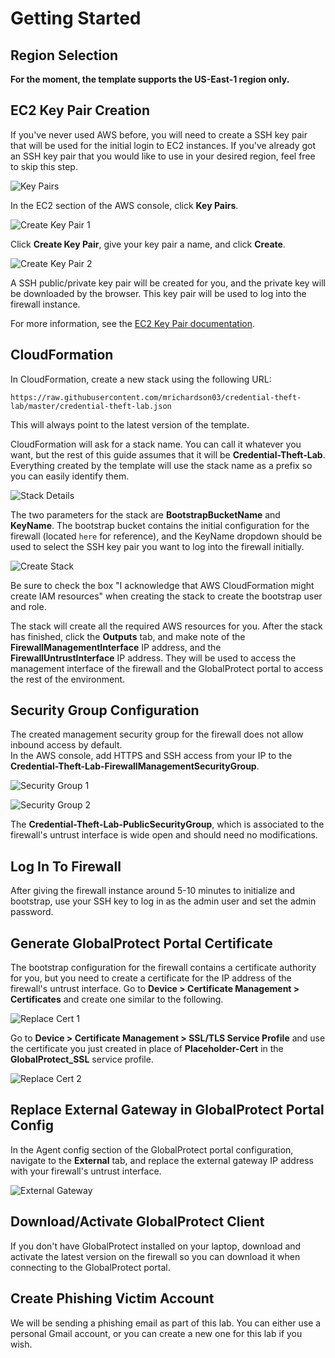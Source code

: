 <h1>Getting Started</h1>

## Region Selection

**For the moment, the template supports the US-East-1 region only.**

## EC2 Key Pair Creation

If you've never used AWS before, you will need to create a SSH key pair that 
will be used for the initial login to EC2 instances.  If you've already got an 
SSH key pair that you would like to use in your desired region, feel free to 
skip this step.

![Key Pairs](img/key_pairs.png)

In the EC2 section of the AWS console, click **Key Pairs**.

![Create Key Pair 1](img/create_key_pair_1.png)

Click **Create Key Pair**, give your key pair a name, and click **Create**.

![Create Key Pair 2](img/create_key_pair_2.png)

A SSH public/private key pair will be created for you, and the private key 
will be downloaded by the browser.  This key pair will be used to log into the firewall instance.  

For more information, see the [EC2 Key Pair documentation](https://docs.aws.amazon.com/AWSEC2/latest/UserGuide/ec2-key-pairs.html?icmpid=docs_ec2_console>).

## CloudFormation

In CloudFormation, create a new stack using the following URL:

``https://raw.githubusercontent.com/mrichardson03/credential-theft-lab/master/credential-theft-lab.json``

This will always point to the latest version of the template.

CloudFormation will ask for a stack name.  You can call it whatever you want, but the rest of this 
guide assumes that it will be **Credential-Theft-Lab**.  Everything created by the template will 
use the stack name as a prefix so you can easily identify them.

![Stack Details](img/stack_details.png)

The two parameters for the stack are **BootstrapBucketName** and **KeyName**.  The bootstrap bucket 
contains the initial configuration for the firewall (located ``here`` for reference), and the 
KeyName dropdown should be used to select the SSH key pair you want to log into the firewall 
initially.

![Create Stack](img/create_stack.png)

Be sure to check the box "I acknowledge that AWS CloudFormation might create IAM resources" when 
creating the stack to create the bootstrap user and role.

The stack will create all the required AWS resources for you.  After the stack has finished, click 
the **Outputs** tab, and make note of the **FirewallManagementInterface** IP address, and the 
**FirewallUntrustInterface** IP address.  They will be used to access the management interface of 
the firewall and the GlobalProtect portal to access the rest of the environment.

## Security Group Configuration

The created management security group for the firewall does not allow inbound access by default.  
In the AWS console, add HTTPS and SSH access from your IP to the 
**Credential-Theft-Lab-FirewallManagementSecurityGroup**.

![Security Group 1](img/security_group_1.png)

![Security Group 2](img/security_group_2.png)

The **Credential-Theft-Lab-PublicSecurityGroup**, which is associated to the firewall's untrust 
interface is wide open and should need no modifications.

## Log In To Firewall

After giving the firewall instance around 5-10 minutes to initialize and bootstrap, use your SSH key 
to log in as the admin user and set the admin password.

## Generate GlobalProtect Portal Certificate

The bootstrap configuration for the firewall contains a certificate authority for you, but you need 
to create a certificate for the IP address of the firewall's untrust interface.  Go to **Device > 
Certificate Management > Certificates** and create one similar to the following.

![Replace Cert 1](img/generate_cert_1.png)

Go to **Device > Certificate Management > SSL/TLS Service Profile** and use the certificate you just
created in place of **Placeholder-Cert** in the **GlobalProtect_SSL** service profile.

![Replace Cert 2](img/generate_cert_2.png)

## Replace External Gateway in GlobalProtect Portal Config

In the Agent config section of the GlobalProtect portal configuration, navigate to the **External**
tab, and replace the external gateway IP address with your firewall's untrust interface.

![External Gateway](img/external_gateway.png)

## Download/Activate GlobalProtect Client

If you don't have GlobalProtect installed on your laptop, download and activate the latest version 
on the firewall so you can download it when connecting to the GlobalProtect portal.

## Create Phishing Victim Account

We will be sending a phishing email as part of this lab.  You can either use a personal Gmail 
account, or you can create a new one for this lab if you wish.